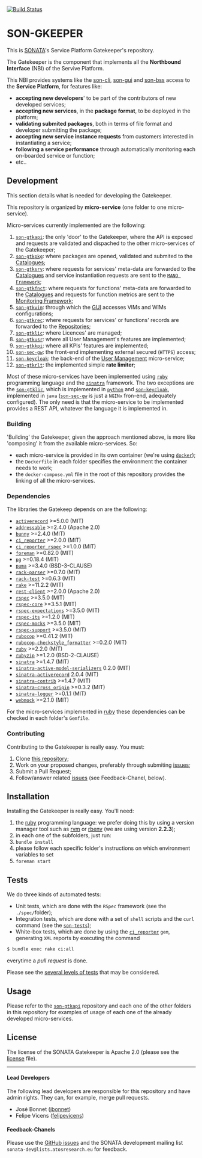[![Build Status](http://jenkins.sonata-nfv.eu/buildStatus/icon?job=son-gkeeper)](http://jenkins.sonata-nfv.eu/job/son-gkeeper)

# SON-GKEEPER
This is [SONATA](http://www.sonata-nfv.eu)'s Service Platform Gatekeeper's repository.

The Gatekeeper is the component that implements all the **Northbound Interface** (NBI) of the Servive Platform.
 
This NBI provides systems like the [son-cli](http://github.com/sonata-nfv/son-cli), [son-gui](http://github.com/sonata-nfv/son-gui) and [son-bss](http://github.com/sonata-nfv/son-bss) access to the **Service Platform**, for features like:

 * **accepting new developers**' to be part of the contributors of new developed services;
 * **accepting new services**, in the **package format**, to be deployed in the platform;
 * **validating submited packages**, both in terms of file format and developer submitting the package;
 * **accepting new service instance requests** from customers interested in instantiating a service;
 * **following a service performance** through automatically monitoring each on-boarded service or function;
 * etc..

## Development
This section details what is needed for developing the Gatekeeper.

This repository is organized by **micro-service** (one folder to one micro-service).

Micro-services currently implemented are the following:

1. [`son-gtkapi`](https://github.com/sonata-nfv/son-gkeeper/tree/master/son-gtkapi): the only 'door' to the Gatekeeper, where the API is exposed and requests are validated and dispached to the other micro-services of the Gatekeeper;
1. [`son-gtkpkg`](https://github.com/sonata-nfv/son-gkeeper/tree/master/son-gtkpkg): where packages are opened, validated and submited to the [Catalogues](https://github.com/sonata-nfv/son-catalogue-repos);
1. [`son-gtksrv`](https://github.com/sonata-nfv/son-gkeeper/tree/master/son-gtksrv): where requests for services' meta-data are forwarded to the [Catalogues](https://github.com/sonata-nfv/son-catalogue-repos) and service instantiation requests are sent to the [`MANO Framework`](https://github.com/sonata-nfv/son-mano-framework);
1. [`son-gtkfnct`](https://github.com/sonata-nfv/son-gkeeper/tree/master/son-gtkfnct): where requests for functions' meta-data are forwarded to the [Catalogues](https://github.com/sonata-nfv/son-catalogue-repos) and requests for function metrics are sent to the [Monitoring Framework](https://github.com/sonata-nfv/son-monitor);
1. [`son-gtkvim`](https://github.com/sonata-nfv/son-gkeeper/tree/master/son-gtkvim): through which the [GUI](https://github.com/sonata-nfv/son-gui) accesses VIMs and WIMs configurations;
1. [`son-gtkrec`](https://github.com/sonata-nfv/son-gkeeper/tree/master/son-gtkrec): where requests for services' or functions' records are forwarded to the [Repositories](https://github.com/sonata-nfv/son-catalogue-repos);
1. [`son-gtklic`](https://github.com/sonata-nfv/son-gkeeper/tree/master/son-gtklic): where Licences' are managed;
1. [`son-gtkusr`](https://github.com/sonata-nfv/son-gkeeper/tree/master/son-gtkusr): where all User Management's features are implemented;
1. [`son-gtkkpi`](https://github.com/sonata-nfv/son-gkeeper/tree/master/son-gtkkpi): where all KPIs' features are implemented;
1. [`son-sec-gw`](https://github.com/sonata-nfv/son-gkeeper/tree/master/son-sec-gw): the front-end implementing external secured (`HTTPS`) access;
1. [`son-keycloak`](https://github.com/sonata-nfv/son-gkeeper/tree/master/son-keycloak): the back-end of the [User Management](https://github.com/sonata-nfv/son-gkeeper/tree/master/son-gtkusr) micro-service;
1. [`son-gtkrlt`](https://github.com/sonata-nfv/son-gkeeper/tree/master/son-gtkrlt): the implemented simple **rate limiter**;

Most of these micro-services have been implemented using [`ruby`](https://github.com/ruby/ruby/tree/ruby_2_2) programming language and the [`sinatra`](https://github.com/sinatra/sinatra) framework. The two exceptions are the [`son-gtklic`](https://github.com/sonata-nfv/son-gkeeper/tree/master/son-gtklic), which is implemented in [`python`](https://www.python.org/) and [`son-keycloak`](https://github.com/sonata-nfv/son-gkeeper/tree/master/son-keycloak), implemented in `java` ([`son-sec-gw`](https://github.com/sonata-nfv/son-gkeeper/tree/master/son-sec-gw) is just a `NGINx` fron-end, adequately configured). The only need is that the micro-service to be implemented provides a REST API, whatever the language it is implemented in.

### Building
'Building' the Gatekeeper, given the approach mentioned above, is more like 'composing' it from the available micro-services. So:

* each micro-service is provided in its own container (we're using [`docker`](https://github.com/docker/docker));
* the `Dockerfile` in each folder specifies the environment the container needs to work;
* the `docker-compose.yml` file in the root of this repository provides the linking of all the micro-services.

### Dependencies
The libraries the Gatekeep depends on are the following:

* [`activerecord`](https://github.com/rails/rails/tree/master/activerecord) >=5.0.0 (MIT)
* [`addressable`](https://github.com/sporkmonger/addressable) >=2.4.0 (Apache 2.0)
* [`bunny`](https://github.com/ruby-amqp/bunny) >=2.4.0 (MIT)
* [`ci_reporter`](https://github.com/ci-reporter/ci_reporter) >=2.0.0 (MIT)
* [`ci_reporter_rspec`](https://github.com/ci-reporter/ci_reporter_rspec) >=1.0.0 (MIT)
* [`foreman`](https://github.com/ddollar/foreman) >=0.82.0 (MIT)
* [`pg`](https://bitbucket.org/ged/ruby-pg/wiki/Home) >=0.18.4 (MIT)
* [`puma`](https://github.com/puma/puma) >=3.4.0 (BSD-3-CLAUSE)
* [`rack-parser`](https://github.com/achiu/rack-parser) >=0.7.0 (MIT)
* [`rack-test`](https://github.com/brynary/rack-test) >=0.6.3 (MIT)
* [`rake`](https://github.com/ruby/rake) >=11.2.2 (MIT)
* [`rest-client`](https://github.com/rest-client/rest-client) >=2.0.0 (Apache 2.0)
* [`rspec`](https://github.com/rspec/rspec) >=3.5.0 (MIT)
* [`rspec-core`](https://github.com/rspec/rspec-core) >=3.5.1 (MIT)
* [`rspec-expectations`](https://github.com/rspec/rspec-expectations) >=3.5.0 (MIT)
* [`rspec-its`](https://github.com/rspec/rspec-its) >=1.2.0 (MIT)
* [`rspec-mocks`](https://github.com/rspec/rspec-mocks) >=3.5.0 (MIT)
* [`rspec-support`](https://github.com/rspec/rspec-support) >=3.5.0 (MIT)
* [`rubocop`](https://github.com/bbatsov/rubocop) >=0.41.2 (MIT)
* [`rubocop-checkstyle_formatter`](https://github.com/eitoball/rubocop-checkstyle_formatter) >=0.2.0 (MIT)
* [`ruby`](https://github.com/ruby/ruby/tree/ruby_2_2) >=2.2.0 (MIT)
* [`rubyzip`](https://github.com/rubyzip/rubyzip) >=1.2.0 (BSD-2-CLAUSE)
* [`sinatra`](https://github.com/sinatra/sinatra) >=1.4.7 (MIT)
* [`sinatra-active-model-serializers`](https://github.com/SauloSilva/sinatra-active-model-serializers) 0.2.0 (MIT)
* [`sinatra-activerecord`](https://github.com/SauloSilva/sinatra-activerecord) 2.0.4 (MIT)
* [`sinatra-contrib`](https://github.com/sinatra/sinatra-contrib) >=1.4.7 (MIT)
* [`sinatra-cross_origin`](https://github.com/britg/sinatra-cross_origin) >=0.3.2 (MIT)
* [`sinatra-logger`](https://github.com/kematzy/sinatra-logger) >=0.1.1 (MIT)
* [`webmock`](https://github.com/bblimke/webmock) >=2.1.0 (MIT)

For the micro-services implemented in [ruby](http://www.ruby-lang.org) these dependencies can be checked in each folder's `Gemfile`.

### Contributing
Contributing to the Gatekeeper is really easy. You must:

1. Clone [this repository](http://github.com/sonata-nfv/son-gkeeper);
1. Work on your proposed changes, preferably through submiting [issues](https://github.com/sonata-nfv/son-gkeeper/issues);
1. Submit a Pull Request;
1. Follow/answer related [issues](https://github.com/sonata-nfv/son-gkeeper/issues) (see Feedback-Chanel, below).

## Installation
Installing the Gatekeeper is really easy. You'll need:

1. the [ruby](http://www.ruby-lang.org) programming language: we prefer doing this by using a version manager tool such as [rvm](https://rvm.io) or [rbenv](http://rbenv.org) (we are using version **2.2.3**);
1. in each one of the subfolders, just run:
  1. `bundle install`
  1. please follow each specific folder's instructions on which environment variables to set
  1. `foreman start`

## Tests
We do three kinds of automated tests:

* Unit tests, which are done with the `RSpec` framework (see the `./spec/`folder);
* Integration tests, which are done with a set of `shell` scripts and the `curl` command (see the [`son-tests`](https://github.com/sonata-nfv/son-tests));
* White-box tests, which are done by using the [`ci_reporter`](https://github.com/ci-reporter/ci_reporter) `gem`, generating `XML` reports by executing the command

```sh
$ bundle exec rake ci:all
```
everytime a *pull request* is done.

Please see the [several levels of tests](test_levels.md) that may be considered.

## Usage
Please refer to the [`son-gtkapi`](https://github.com/sonata-nfv/son-gkeeper/tree/master/son-gtkapi) repository and each one of the other folders in this repository for examples of usage of each one of the already developed micro-services.

## License
The license of the SONATA Gatekeeper is Apache 2.0 (please see the [license](https://github.com/sonata-nfv/son-editorgkeeper/blob/master/LICENSE) file).

---
#### Lead Developers

The following lead developers are responsible for this repository and have admin rights. They can, for example, merge pull requests.

* José Bonnet ([jbonnet](https://github.com/jbonnet))
* Felipe Vicens ([felipevicens](https://github.com/felipevicens))

#### Feedback-Chanels

Please use the [GitHub issues](https://github.com/sonata-nfv/son-gkeeper/issues) and the SONATA development mailing list `sonata-dev@lists.atosresearch.eu` for feedback.
